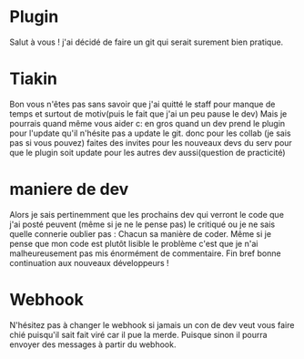 # Plugin
Salut à vous ! j'ai décidé de faire un git qui serait surement bien pratique.
# Tiakin
Bon vous n'êtes pas sans savoir que j'ai quitté le staff pour manque de temps et surtout de motiv(puis le fait que j'ai un peu pause le dev)
Mais je pourrais quand même vous aider c:
en gros quand un dev prend le plugin pour l'update qu'il n'hésite pas a update le git.
donc pour les collab (je sais pas si vous pouvez) faites des invites pour les nouveaux devs du serv pour que le plugin soit update pour les autres dev aussi(question de practicité)
# maniere de dev
Alors je sais pertinemment que les prochains dev qui verront le code que j'ai posté peuvent (même si je ne le pense pas) le critiqué ou je ne sais quelle connerie oublier pas :
Chacun sa manière de coder.
Même si je pense que mon code est plutôt lisible le problème c'est que je n'ai malheureusement pas mis énormément de commentaire.
Fin bref bonne continuation aux nouveaux développeurs !
# Webhook
N'hésitez pas à changer le webhook si jamais un con de dev veut vous faire chié puisqu'il sait fait viré car il pue la merde.
Puisque sinon il pourra envoyer des messages à partir du webhook.
